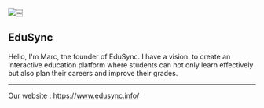 ![￼](https://github.com/user-attachments/assets/141154f2-4339-417e-82ee-a3c01827efb0)
## EduSync
Hello, I'm Marc, the founder of EduSync. I have a vision: to create an interactive education platform where students can not only learn effectively but also plan their careers and improve their grades.
***
Our website : https://www.edusync.info/
